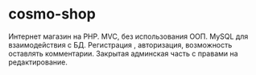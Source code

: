# cosmo-shop
Интернет магазин на PHP.
MVC, без использования ООП.
MySQL для взаимодействия с БД.
Регистрация , авторизация, возможность оставлять комментарии.
Закрытая админская часть с правами на редактирование.
